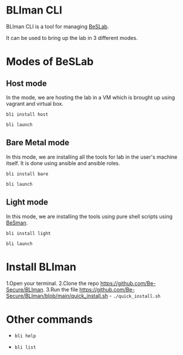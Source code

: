 # BLIman CLI

BLIman CLI is a tool for managing [BeSLab](https://github.com/Be-Secure/BeSLab).

It can be used to bring up the lab in 3 different modes.

# Modes of BeSLab

## Host mode

In the mode, we are hosting the lab in a VM which is brought up using vagrant and virtual box.

`bli install host`

`bli launch`

## Bare Metal mode

In this mode, we are installing all the tools for lab in the user's machine itself. It is done using ansible and ansible roles.

`bli install bare`

`bli launch`

## Light mode

In this mode, we are installing the tools using pure shell scripts using [BeSman](https://github.com/Be-Secure/BeSman).

`bli install light`

`bli launch`

# Install BLIman

1.Open your terminal.
2.Clone the repo https://github.com/Be-Secure/BLIman.
3.Run the file https://github.com/Be-Secure/BLIman/blob/main/quick_install.sh - `./quick_install.sh` 

# Other commands

- `bli help`

- `bli list`
